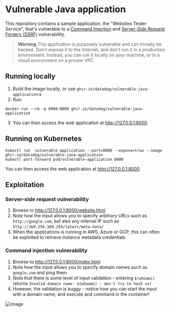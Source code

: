 # Vulnerable Java application

This repository contains a sample application, the "Websites Tester Service", that's vulnerable to a [Command Injection](https://owasp.org/www-community/attacks/Command_Injection) and [Server-Side Request Forgery (SSRF)](https://owasp.org/Top10/A10_2021-Server-Side_Request_Forgery_%28SSRF%29/) vulnerability.

> **Warning**
> This application is purposely vulnerable and can trivially be hacked. Don't expose it to the Internet, and don't run it in a production environment.
> Instead, you can run it locally on your machine, or in a cloud environment on a private VPC.

## Running locally

1. Build the image locally, or use `ghcr.io/datadog/vulnerable-java-application`:s
2. Run:

```
docker run --rm -p 8000:8000 ghcr.io/datadog/vulnerable-java-application
```

3. You can then access the web application at http://127.0.0.1:8000

## Running on Kubernetes

```
kubectl run  vulnerable-application --port=8000 --expose=true --image ghcr.io/datadog/vulnerable-java-application
kubectl port-forward pod/vulnerable-application 8000
```

You can then access the web application at http://127.0.0.1:8000

## Exploitation

### Server-side request vulnerability

1. Browse to http://127.0.0.1:8000/website.html
2. Note how the input allows you to specify arbitrary URLs such as `http://google.com`, but also any internal IP such as `http://169.254.169.254/latest/meta-data/`
3. When the applications is running in AWS, Azure or GCP, this can often be exploited to retrieve instance metadata credentials

### Command injection vulnerability

1. Browse to http://127.0.0.1:8000/index.html
2. Note how the input allows you to specify domain names such as `google.com` and ping them
3. Note that there is some level of input validation - entering `$(whoami)` returns `Invalid domain name: $(whoami) - don't try to hack us!`
4. However, the validation is buggy - notice how you can start the input with a domain name, and execute and command in the container!

![image](https://user-images.githubusercontent.com/136675/186954376-e3d82d03-7d9e-49b3-a106-6da080980dae.png)
